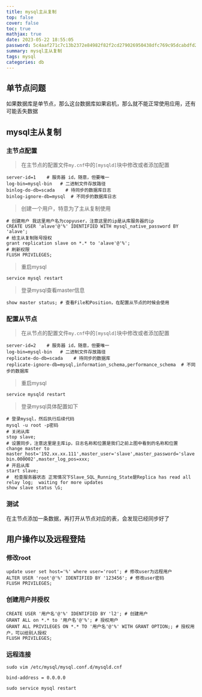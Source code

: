 ```yaml
---
title: mysql主从复制
top: false
cover: false
toc: true
mathjax: true
date: 2023-05-22 18:55:05
password: 5c4aaf271c7c13b2372e84982f82f2cd279026950438dfc769c95dcabdfd2a87
summary: mysql主从复制
tags: mysql
categories: db
---
```


## 单节点问题
如果数据库是单节点，那么这台数据库如果宕机，那么就不能正常使用应用，还有可能丢失数据

## mysql主从复制

### 主节点配置

> 在主节点的配置文件`my.cnf`中的`[mysqld]`块中修改或者添加配置
```shell
server-id=1    # 服务器 id，随意，但要唯一
log-bin=mysql-bin   # 二进制文件存放路径
binlog-do-db=scada    # 待同步的数据库日志
binlog-ignore-db=mysql  # 不同步的数据库日志
```

> 创建一个用户，特意为了主从复制使用
```shell
# 创建用户 我这里用户名为copyuser，注意这里的ip是从库服务器的ip
CREATE USER 'alave'@'%' IDENTIFIED WITH mysql_native_password BY 'alave';
# 给主从复制账号授权
grant replication slave on *.* to 'alave'@'%';
# 刷新权限
FLUSH PRIVILEGES;
```

> 重启mysql
```shell
service mysql restart
```

> 登录mysql查看master信息
```shell
show master status; # 查看File和Position，在配置从节点的时候会使用
```

### 配置从节点
> 在从节点的配置文件`my.cnf`中的`[mysqld]`块中修改或者添加配置
```shell
server-id=2    # 服务器 id，随意，但要唯一
log-bin=mysql-bin   # 二进制文件存放路径
replicate-do-db=scada    # 待同步的数据库
replicate-ignore-db=mysql,information_schema,performance_schema  # 不同步的数据库
```
> 重启mysql
```shell
service mysqld restart
```

> 登录mysql具体配置如下

```shell
# 登录mysql，然后执行后续代码
mysql -u root -p密码
# 关闭从库
stop slave;
# 设置同步，注意这里是主库ip，日志名称和位置是我们之前上图中看到的名称和位置
change master to master_host='192.xx.xx.111',master_user='slave',master_password='slave',master_log_file='mysql-bin.000002',master_log_pos=xxx;
# 开启从库
start slave; 
#  检查服务器状态 正常情况下Slave_SQL_Running_State是Replica has read all relay log;  waiting for more updates
show slave status \G;
```

### 测试
在主节点添加一条数据，再打开从节点对应的表，会发现已经同步好了


## 用户操作以及远程登陆

### 修改root
```shell
update user set host='%' where user='root'; # 修改user为远程用户
ALTER USER 'root'@'%' IDENTIFIED BY '123456'; # 修改user密码
FLUSH PRIVILEGES;
```

### 创建用户并授权
```shell
CREATE USER '用户名'@'%' IDENTIFIED BY 'l2'; # 创建用户
GRANT ALL on *.* to '用户名'@'%'; # 授权用户
GRANT ALL PRIVILEGES ON *.* TO '用户名'@'%' WITH GRANT OPTION;; # 授权用户，可以给别人授权
FLUSH PRIVILEGES;
``` 

### 远程连接
```shell
sudo vim /etc/mysql/mysql.conf.d/mysqld.cnf

bind-address = 0.0.0.0

sudo service mysql restart
```